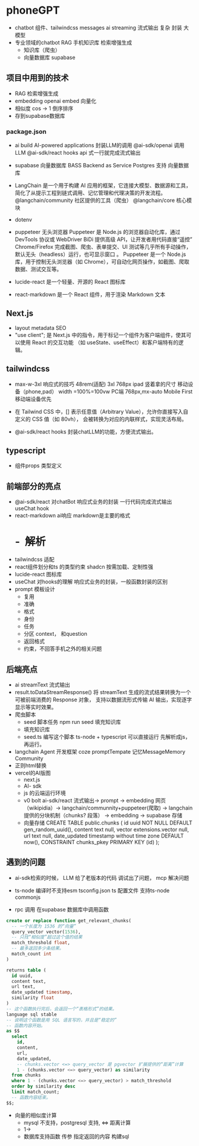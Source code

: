 # phoneGPT

- chatbot
 组件、tailwindcss messages
 ai streaming 流式输出 复杂 封装
 大模型
 - 专业领域的chatbot
    RAG 手机知识库 检索增强生成
    - 知识库（爬虫）
    - 向量数据库 supabase

 ## 项目中用到的技术

 - RAG 检索增强生成
  - embedding openai embed 向量化
  - 相似度 cos -> 1 倒序排序
  - 存到supabase数据库 
### package.json
- ai 
  build AI-powered applications
  封装LLM的调用
  @ai-sdk/openai 调用LLM 
  @ai-sdk/react hooks api 式一行就完成流式输出

- supabase
  向量数据库
  BASS Backend as Service
  Postgres 支持 向量数据库
- LangChain 是一个用于构建 AI 应用的框架，它连接大模型、数据源和工具，
  简化了从提示工程到链式调用、记忆管理和代理决策的开发流程。
  @langchain/community 社区提供的工具（爬虫）
  @langchain/core 核心模块
- dotenv
- puppeteer 无头浏览器 
Puppeteer 是 Node.js 的浏览器自动化库，通过 DevTools 协议或 WebDriver BiDi 提供高级 API，让开发者用代码直接“遥控” Chrome/Firefox 完成截图、爬虫、表单提交、UI 测试等几乎所有手动操作，默认无头（headless）运行，也可显示窗口 。
Puppeteer 是一个 Node.js 库，用于控制无头浏览器（如 Chrome），可自动化网页操作，如截图、爬取数据、测试交互等。

- lucide-react  是一个轻量、开源的 React 图标库
- react-markdown 是一个 React 组件，用于渲染 Markdown 文本

## Next.js
- layout metadata
  SEO
- "use client"; 是 Next.js 中的指令，用于标记一个组件为客户端组件，使其可以使用 React 的交互功能
  （如 useState、useEffect）和客户端特有的逻辑。

## tailwindcss 
- max-w-3xl
  响应式的技巧
  48rem(适配) 3xl 768px ipad 竖着拿的尺寸 
  移动设备（phone,pad） width =100%=100vw
  PC端 768px,mx-auto 
  Mobile First 移动端设备优先
- 在 Tailwind CSS 中，[] 表示任意值（Arbitrary Value），允许你直接写入自定义的 CSS 值（如 80vh），
  会被转换为对应的内联样式，实现灵活布局。

- @ai-sdk/react
  hooks 封装chatLLM的功能，方便流式输出。

## typescript
- 组件props 类型定义

## 前端部分的亮点
- @ai-sdk/react 对chatBot 响应式业务的封装 一行代码完成流式输出
   useChat hook
- react-markdown ai响应 markdown是主要的格式
   # - ![]() 解析
- tailwindcss 适配
- react组件划分和ts 的类型约束
   shadcn 按需加载、定制性强
- lucide-react 图标库
- useChat 对hooks的理解 响应式业务的封装，一般函数封装的区别
- prompt 模板设计
    - 复用
    - 准确
    - 格式
    - 身份
    - 任务
    - 分区 context， 和question
  - 返回格式
  - 约束，不回答手机之外的相关问题
  

## 后端亮点
- ai streamText 流式输出
- result.toDataStreamResponse() 将 streamText 生成的流式结果转换为一个可被前端消费的 Response 对象，
  支持以数据流形式传输 AI 输出，实现逐字显示等实时效果。
- 爬虫脚本
   - seed 脚本任务
      npm run seed
      填充知识库 
   - 填充知识库
   - seed.ts 编写这个脚本
      ts-node + typescript  可以直接运行
      先解析成js，再运行。
- langchain Agent 开发框架
  coze promptTempate  记忆MessageMemory Community    
- 正则html替换   
- vercel的AI版图
  - next.js
  - AI- sdk
  - js 的云端运行环境
  - v0 bolt 
     ai-sdk/react 流式输出-> prompt -> embedding 
     网页（wikipidia）-> langchain/communnity+puppeteer(爬取) -> 
     langchain提供的分块机制（chunks? 段落） -> embedding -> supabase 存储
  - 向量存储
CREATE TABLE public.chunks (
    id uuid NOT NULL DEFAULT gen_random_uuid(),
    content text null,
    vector extensions.vector null,
    url text null,
    date_updated timestamp without time zone DEFAULT now(),
    CONSTRAINT chunks_pkey PRIMARY KEY (id)
  );

## 遇到的问题
- ai-sdk检索的时候， LLM 给了老版本的代码 调试出了问题， mcp 解决问题
- ts-node 编译时不支持esm
  tsconfig.json ts 配置文件 
  支持ts-node commonjs 

- rpc 调用
  在supabase 数据库中调用函数
```sql 
create or replace function get_relevant_chunks(
  -- 一个长度为 1536 的“向量”
  query_vector vector(1536),
  -- 只找“相似度”超过这个值的结果
  match_threshold float,
  -- 最多返回多少条结果。
  match_count int
)

returns table (
  id uuid,
  content text,
  url text,
  date_updated timestamp,
  similarity float
)
-- 这个函数执行完后，会返回一个“表格形式”的结果。
language sql stable
-- 说明这个函数是用 SQL 语言写的，并且是“稳定的”
-- 函数内容开始。
as $$
  select
    id,
    content,
    url,
    date_updated,
    -- chunks.vector <=> query_vector 是 pgvector 扩展提供的“距离”计算
    1 - (chunks.vector <=> query_vector) as similarity
  from chunks
  where 1 - (chunks.vector <=> query_vector) > match_threshold
  order by similarity desc
  limit match_count;
  -- 函数内容结束。
$$;
```
- 向量的相似度计算
     - mysql 不支持，postgresql 支持, 
       <=> 距离计算
     - 1-> 
     - 数据库支持函数
       传参
       指定返回的内容
       构建sql 
 